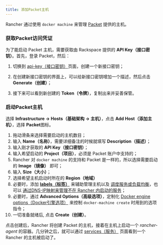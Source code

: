 ```yaml
---
title: 添加Packet主机
---
```


Rancher 通过使用 `docker machine` 来管理 [Packet](https://www.packet.net/) 提供的主机。

### 获取Packet访问凭证

为了能启动 Packet 主机，需要获取由 Rackspace 提供的 **API Key（接口密钥）**。首先，登录 Packet，然后：

1. 切换到 [api-key（接口密钥）](https://app.packet.net/portal#/api-keys)页面，创建一个新接口密钥；

2. 在创建新接口密钥的界面上，可以给新接口密钥增加一个描述，然后点击 **Generate（创建）**；

3. 接下来可以看到新创建的 **Token（令牌）**，复制出来并妥善保管。

### 启动Packet主机

选择 **Infrastructure -> Hosts（基础架构 -> 主机）**，点击 **Add Host（添加主机）**，选择 **Packet**图标。

1. 拖动滑条来选择需要启动的主机数目；
2. 输入 **Name（名称）**，需要详细备注的时候就填写 **Description（描述）**；
3. 输入刚才获取的 **API Key（接口密钥）**；
4. 输入希望启动的 **Project（项目）**，必须是 Packet 账户中支持的；
5. Rancher 对 `docker machine` 的支持和 Packet 是一样的，所以选择需要启动的 **Image（镜像）** 即可；
6. 输入 **Size（大小）**；
7. 选择希望主机启动时所在的 **Region（地域）**
8. 必要时，添加 **[labels（标签）]({{site.baseurl}}/rancher/{{page.version}}/{{page.lang}}/hosts/#labels)** 来辅助管理主机以及 [调度服务或负载均衡]({{site.baseurl}}/rancher/{{page.version}}/{{page.lang}}/cattle/scheduling/)，也可以 [通过DNS-IP映射来管理不在 Rancher 内启动的服务]({{site.baseurl}}/rancher/{{page.version}}/{{page.lang}}/cattle/external-dns-service/#为外部dns使用特定的ip)；
9. 必要时，通过 **Advanced Options（高级选项）**，定制化 [Docker engine options（Docker引擎选项）](https://docs.docker.com/machine/reference/create/#specifying-configuration-options-for-the-created-docker-engine) 来控制 `docker-machine create` 时用到的选项指令；
10. 一切准备就绪后, 点击 **Create（创建）**。

点击创建后，Rancher 将创建 Packet 的主机，接着在主机上启动一个 _rancher-agent_ 的容器。几分钟之后，就可以通过 [services（服务）]({{site.baseurl}}/rancher/{{page.version}}/{{page.lang}}/cattle/adding-services/) 页面看到一个 Rancher 的主机被启动了。
